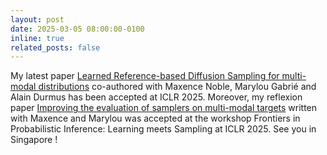 ```yaml
---
layout: post
date: 2025-03-05 08:00:00-0100
inline: true
related_posts: false
---
```


My latest paper [Learned Reference-based Diffusion Sampling for multi-modal distributions](https://arxiv.org/abs/2402.10758) co-authored with Maxence Noble, Marylou Gabrié and Alain Durmus has been accepted at ICLR 2025. Moreover, my reflexion paper [Improving the evaluation of samplers on multi-modal targets](https://openreview.net/forum?id=d91E9RhVFU) written with Maxence and Marylou was accepted at the workshop Frontiers in Probabilistic Inference: Learning meets Sampling at ICLR 2025. See you in Singapore !